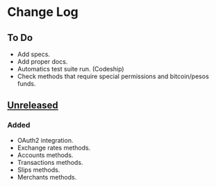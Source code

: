 
# Change Log

## To Do
- Add specs.
- Add proper docs.
- Automatics test suite run. (Codeship)
- Check methods that require special permissions and bitcoin/pesos funds.

## [Unreleased](unreleased)
### Added
- OAuth2 integration.
- Exchange rates methods.
- Accounts methods.
- Transactions methods.
- Slips methods.
- Merchants methods.

[unreleased]: http://https://github.com/coincovemx/api-client/tree/development
